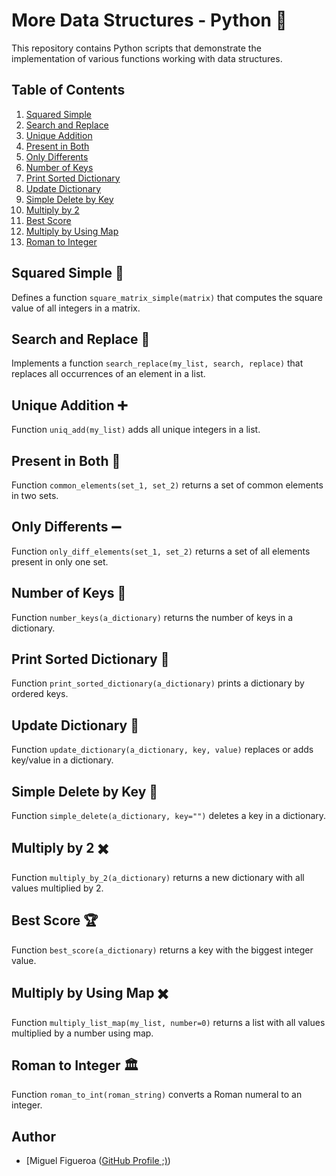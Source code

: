 # More Data Structures - Python 🐍

This repository contains Python scripts that demonstrate the implementation of various functions working with data structures.

## Table of Contents

1. [Squared Simple](#squared-simple)
2. [Search and Replace](#search-and-replace)
3. [Unique Addition](#unique-addition)
4. [Present in Both](#present-in-both)
5. [Only Differents](#only-differents)
6. [Number of Keys](#number-of-keys)
7. [Print Sorted Dictionary](#print-sorted-dictionary)
8. [Update Dictionary](#update-dictionary)
9. [Simple Delete by Key](#simple-delete-by-key)
10. [Multiply by 2](#multiply-by-2)
11. [Best Score](#best-score)
12. [Multiply by Using Map](#multiply-by-using-map)
13. [Roman to Integer](#roman-to-integer)

## Squared Simple 📏

Defines a function `square_matrix_simple(matrix)` that computes the square value of all integers in a matrix.

## Search and Replace 🔄

Implements a function `search_replace(my_list, search, replace)` that replaces all occurrences of an element in a list.

## Unique Addition ➕

Function `uniq_add(my_list)` adds all unique integers in a list.

## Present in Both 🔄

Function `common_elements(set_1, set_2)` returns a set of common elements in two sets.

## Only Differents ➖

Function `only_diff_elements(set_1, set_2)` returns a set of all elements present in only one set.

## Number of Keys 🔑

Function `number_keys(a_dictionary)` returns the number of keys in a dictionary.

## Print Sorted Dictionary 📜

Function `print_sorted_dictionary(a_dictionary)` prints a dictionary by ordered keys.

## Update Dictionary 🔄

Function `update_dictionary(a_dictionary, key, value)` replaces or adds key/value in a dictionary.

## Simple Delete by Key 🔑

Function `simple_delete(a_dictionary, key="")` deletes a key in a dictionary.

## Multiply by 2 ✖️

Function `multiply_by_2(a_dictionary)` returns a new dictionary with all values multiplied by 2.

## Best Score 🏆

Function `best_score(a_dictionary)` returns a key with the biggest integer value.

## Multiply by Using Map ✖️

Function `multiply_list_map(my_list, number=0)` returns a list with all values multiplied by a number using map.

## Roman to Integer 🏛️

Function `roman_to_int(roman_string)` converts a Roman numeral to an integer.

## Author
- [Miguel Figueroa ([GitHub Profile ;)](https://github.com/figue0122))